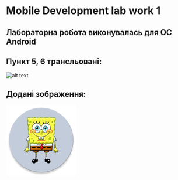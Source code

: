 # Mobile Development lab work 1

## Лабораторна робота виконувалась для ОС Android

## Пункт 5, 6 трансльовані:
![alt text](https://github.com/andriyPro100/image/blob/main/5.PNG?raw=true)
## Додані зображення:
![alt text](https://github.com/andriyPro100/MD_l1/blob/master/app/src/main/res/mipmap-xxxhdpi/ic_launcher_round.png?raw=true)
